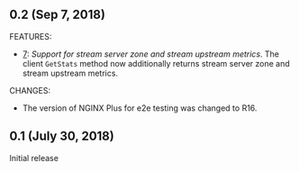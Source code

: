 ## 0.2 (Sep 7, 2018)

FEATURES:
* [7](https://github.com/nginxinc/nginx-plus-go-sdk/pull/7): *Support for stream server zone and stream upstream metrics*. The client `GetStats` method now additionally returns stream server zone and stream upstream metrics.

CHANGES:
* The version of NGINX Plus for e2e testing was changed to R16.

## 0.1 (July 30, 2018)
Initial release
